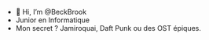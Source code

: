 - 👋 Hi, I’m @BeckBrook
- Junior en Informatique
- Mon secret ? Jamiroquai, Daft Punk ou des OST épiques.
<!---
BeckBrook/BeckBrook is a ✨ special ✨ repository because its `README.md` (this file) appears on your GitHub profile.
You can click the Preview link to take a look at your changes.
--->
